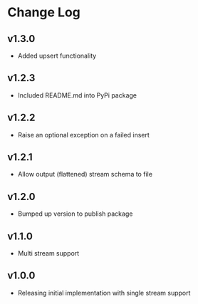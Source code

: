 # Change Log

## v1.3.0

* Added upsert functionality

## v1.2.3

* Included README.md into PyPi package

## v1.2.2

* Raise an optional exception on a failed insert

## v1.2.1

* Allow output (flattened) stream schema to file

## v1.2.0

* Bumped up version to publish package

## v1.1.0

* Multi stream support

## v1.0.0

* Releasing initial implementation with single stream support